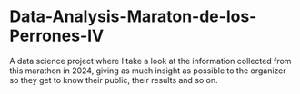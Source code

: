 # Data-Analysis-Maraton-de-los-Perrones-IV
A data science project where I take a look at the information collected from this marathon in 2024, giving as much insight as possible to the organizer so they  get to know their public,  their results and so on.
